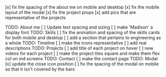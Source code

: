 [x] fix the spacing of the about me on mobile and desktop
[x] fix the mobile layout of the modal
[x] fix the project props
[x] add pics that are representative of the projects

TODO: About me
[ ] Update text spacing and sizing
[ ] make 'Madison' a display font
TODO: Skills
[ ] fix the animation and spacing of the skills cards for both mobile and desktop
[ ] add a section that pertains to engineering as a whole
TODO: Timeline
[ ] make the icons representative
[ ] add real descriptions
TODO: Projects
[ ] add title of each project on hover
[ ] new videos for each project
[ ] make the project tiles square and make them flex col on md screens
TODO: Contact
[ ] make the contact page
TODO: Modal
[x] update the close icon position
[ ] fix the spacing of the modal on mobile so that it isn't covered by the bars
